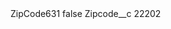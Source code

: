 <?xml version="1.0" encoding="UTF-8"?>
<CustomMetadata xmlns="http://soap.sforce.com/2006/04/metadata" xmlns:xsi="http://www.w3.org/2001/XMLSchema-instance" xmlns:xsd="http://www.w3.org/2001/XMLSchema">
    <label>ZipCode631</label>
    <protected>false</protected>
    <values>
        <field>Zipcode__c</field>
        <value xsi:type="xsd:string">22202</value>
    </values>
</CustomMetadata>
